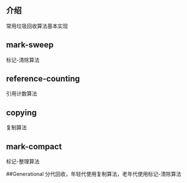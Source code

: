 ## 介绍
常用垃圾回收算法基本实现

## mark-sweep
标记-清除算法

## reference-counting
引用计数算法

## copying
复制算法

## mark-compact
标记-整理算法

##Generational
分代回收，年轻代使用复制算法，老年代使用标记-清除算法
